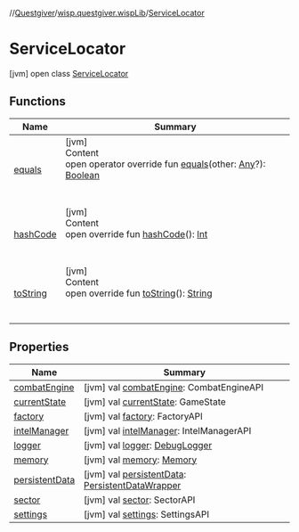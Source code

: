 //[Questgiver](../../index.md)/[wisp.questgiver.wispLib](../index.md)/[ServiceLocator](index.md)



# ServiceLocator  
 [jvm] open class [ServiceLocator](index.md)   


## Functions  
  
|  Name|  Summary| 
|---|---|
| [equals](../-words/-companion/index.md#kotlin/Any/equals/#kotlin.Any?/PointingToDeclaration/)| [jvm]  <br>Content  <br>open operator override fun [equals](../-words/-companion/index.md#kotlin/Any/equals/#kotlin.Any?/PointingToDeclaration/)(other: [Any](https://kotlinlang.org/api/latest/jvm/stdlib/kotlin/-any/index.html)?): [Boolean](https://kotlinlang.org/api/latest/jvm/stdlib/kotlin/-boolean/index.html)  <br><br><br>
| [hashCode](../-words/-companion/index.md#kotlin/Any/hashCode/#/PointingToDeclaration/)| [jvm]  <br>Content  <br>open override fun [hashCode](../-words/-companion/index.md#kotlin/Any/hashCode/#/PointingToDeclaration/)(): [Int](https://kotlinlang.org/api/latest/jvm/stdlib/kotlin/-int/index.html)  <br><br><br>
| [toString](../-words/-companion/index.md#kotlin/Any/toString/#/PointingToDeclaration/)| [jvm]  <br>Content  <br>open override fun [toString](../-words/-companion/index.md#kotlin/Any/toString/#/PointingToDeclaration/)(): [String](https://kotlinlang.org/api/latest/jvm/stdlib/kotlin/-string/index.html)  <br><br><br>


## Properties  
  
|  Name|  Summary| 
|---|---|
| [combatEngine](index.md#wisp.questgiver.wispLib/ServiceLocator/combatEngine/#/PointingToDeclaration/)|  [jvm] val [combatEngine](index.md#wisp.questgiver.wispLib/ServiceLocator/combatEngine/#/PointingToDeclaration/): CombatEngineAPI   <br>
| [currentState](index.md#wisp.questgiver.wispLib/ServiceLocator/currentState/#/PointingToDeclaration/)|  [jvm] val [currentState](index.md#wisp.questgiver.wispLib/ServiceLocator/currentState/#/PointingToDeclaration/): GameState   <br>
| [factory](index.md#wisp.questgiver.wispLib/ServiceLocator/factory/#/PointingToDeclaration/)|  [jvm] val [factory](index.md#wisp.questgiver.wispLib/ServiceLocator/factory/#/PointingToDeclaration/): FactoryAPI   <br>
| [intelManager](index.md#wisp.questgiver.wispLib/ServiceLocator/intelManager/#/PointingToDeclaration/)|  [jvm] val [intelManager](index.md#wisp.questgiver.wispLib/ServiceLocator/intelManager/#/PointingToDeclaration/): IntelManagerAPI   <br>
| [logger](index.md#wisp.questgiver.wispLib/ServiceLocator/logger/#/PointingToDeclaration/)|  [jvm] val [logger](index.md#wisp.questgiver.wispLib/ServiceLocator/logger/#/PointingToDeclaration/): [DebugLogger](../index.md#wisp.questgiver.wispLib/DebugLogger///PointingToDeclaration/)   <br>
| [memory](index.md#wisp.questgiver.wispLib/ServiceLocator/memory/#/PointingToDeclaration/)|  [jvm] val [memory](index.md#wisp.questgiver.wispLib/ServiceLocator/memory/#/PointingToDeclaration/): [Memory](../-memory/index.md)   <br>
| [persistentData](index.md#wisp.questgiver.wispLib/ServiceLocator/persistentData/#/PointingToDeclaration/)|  [jvm] val [persistentData](index.md#wisp.questgiver.wispLib/ServiceLocator/persistentData/#/PointingToDeclaration/): [PersistentDataWrapper](../-persistent-data-wrapper/index.md)   <br>
| [sector](index.md#wisp.questgiver.wispLib/ServiceLocator/sector/#/PointingToDeclaration/)|  [jvm] val [sector](index.md#wisp.questgiver.wispLib/ServiceLocator/sector/#/PointingToDeclaration/): SectorAPI   <br>
| [settings](index.md#wisp.questgiver.wispLib/ServiceLocator/settings/#/PointingToDeclaration/)|  [jvm] val [settings](index.md#wisp.questgiver.wispLib/ServiceLocator/settings/#/PointingToDeclaration/): SettingsAPI   <br>

